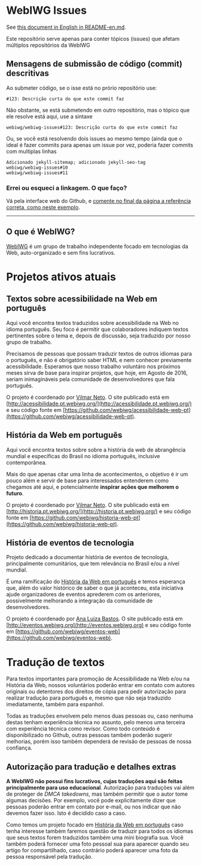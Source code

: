 # WebIWG Issues
See [this document in English in README-en.md](README-en.md).

Este repositório serve apenas para conter tópicos (issues) que afetam
múltiplos repositórios da WebIWG

## Mensagens de submissão de código (commit) descritivas

Ao submeter código, se o isse está no prório repositório use:

    #123: Descrição curta do que este commit faz

Não obstante, se está submetendo em outro repositório, mas o tópico
que ele resolve está aqui, use a sintaxe

    webiwg/webiwg-issues#123: Descrição curta do que este commit faz

Ou, se você está resolvendo dois issues ao mesmo tempo (ainda que
o ideal é fazer commits para apenas um issue por vez, poderia fazer
commits com multiplas linhas

    Adicionado jekyll-sitemap; adicionado jekyll-seo-tag
    webiwg/webiwg-issues#10
    webiwg/webiwg-issues#11

### Errei ou esqueci a linkagem. O que faço?

Vá pela interface web do Github, e [comente no final da página a
referência correta, como neste exemplo](https://github.com/webiwg/eventos-web/commit/f658fe99ac5a0f77aecfc91fef44cdf3f3a4596a#commitcomment-18892143).

---
<!--
  IMPORTANTE: a partir daqui, este arquivo é igual em webiwg-issues e
              webiwg.github.io. Ao fazer edições neste arquivo, edite
              AMBOS os locais!
-->

## O que é WebIWG?

[WebIWG](http://www.webiwg.org) é um grupo de trabalho independente focado em
tecnologias da Web, auto-organizado e sem fins lucrativos.

# Projetos ativos atuais

## Textos sobre acessibilidade na Web em português
Aqui você encontra textos traduzidos sobre acessibilidade na Web no idioma
português. Seu foco é permitir que colaboradores indiquem textos pertinentes
sobre o tema e, depois de discussão, seja traduzido por nosso grupo de
trabalho.

Precisamos de pessoas que possam traduzir textos de outros idiomas para o
português, e não é obrigatório saber HTML e nem conhecer previamente
acessibilidade. Esperamos que nosso trabalho voluntáro nos próximos meses
sirva de base para inspirar projetos, que hoje, em Agosto de 2016, seriam
inimagináveis pela comunidade de desenvolvedores que fala português.

O projeto é coordenado por [Vilmar Neto](https://github.com/Dkmister).
O site publicado está em [http://acessibilidade.pt.webiwg.org/](http://acessibilidade.pt.webiwg.org/)
e seu código fonte em [https://github.com/webiwg/acessibilidade-web-pt](https://github.com/webiwg/acessibilidade-web-pt).

## História da Web em português
Aqui você encontra textos sobre sobre a história da web de abrangência
mundial e específicas do Brasil no idioma português, inclusive contemporânea.

Mais do que apenas citar uma linha de acontecimentos, o objetivo é ir um pouco
além e servir de base para interessados entenderem como chegamos até aqui, e
potencialmente **inspirar ações que melhorem o futuro**.

O projeto é coordenado por [Vilmar Neto](https://github.com/Dkmister).
O site publicado está em [http://historia.pt.webiwg.org/](http://historia.pt.webiwg.org/)
e seu código fonte em [https://github.com/webiwg/historia-web-pt](https://github.com/webiwg/historia-web-pt).

## História de eventos de tecnologia

Projeto dedicado a documentar história de eventos de tecnologia,
principalmente comunitários, que tem relevância no Brasil e/ou a nível mundial.

É uma ramificação do [História da Web em português](https://github.com/webiwg/historia-web-pt)
e temos esperança que, além do valor histórico de saber o que já aconteceu,
esta iniciativa ajude organizadores de eventos aprederem com os anteriores,
possivelmente melhorando a integração da comunidade de desenvolvedores.

O projeto é coordenado por [Ana Luiza Bastos](https://github.com/anabastos).
O site publicado está em [http://eventos.webiwg.org](http://eventos.webiwg.org)
e seu código fonte em [https://github.com/webiwg/eventos-web](https://github.com/webiwg/eventos-web).

# Tradução de textos
Para textos importantes para promoção de Acessibilidade na Web e/ou na História
da Web, nossos voluntários poderão entrar em contato com autores originais ou
detentores dos direitos de cópia para pedir autorização para realizar tradução
para português e, mesmo que não seja traduzido imediatamente, também para
espanhol.

Todas as traduções envolvem pelo menos duas pessoas ou, caso nenhuma destas
tenham experiência técnica no assunto, pelo menos uma terceira com experiência
técnica como revisor. Como todo conteúdo é disponibilizado no Github, outras
pessoas também poderão sugerir melhorias, porém isso também dependerá de
revisão de pessoas de nossa confiança.

## Autorização para tradução e detalhes extras
**A WebIWG não possui fins lucrativos, cujas traduções aqui são feitas
principalmente para uso educacional**. Autorização para traduções vai além de
proteger de _DMCA takedowns_, mas também permitir que o autor tome algumas
decisões. Por exemplo, você pode explicitamente dizer que pessoas poderão
entrar em contato por e-mail, ou nos indicar que não devemos fazer isso. Isto é
decidido caso a caso.

Como temos um projeto focado em [História da Web em português](https://github.com/webiwg/historia-web-pt)
caso tenha interesse também faremos questão de traduzir para todos os idiomas
que seus textos forem traduzidos também uma mini biografia sua. Você também
poderá fornecer uma foto pessoal sua para aparecer quando seu artigo for
compartilhado, caso contrário poderá aparecer uma foto da pessoa responsável
pela tradução.